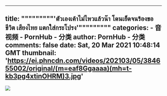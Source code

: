 
---
title: """""""""'ตัวเองเค้าไม่ไหวแล้วน๊า โดนเย็ดจนร้องขอชีวิต เสียงไทย แตกใส่กระโปรง'"""""""""
categories: 
    - 音视频
    - PornHub - 分类
author: PornHub - 分类
comments: false
date: Sat, 20 Mar 2021 10:48:14 GMT
thumbnail: 'https://ei.phncdn.com/videos/202103/05/384655002/original/(m=eaf8Ggaaaa)(mh=t-kb3pg4xtinOHRM)3.jpg'
---

<div>   
<img src="https://ei.phncdn.com/videos/202103/05/384655002/original/(m=eaf8Ggaaaa)(mh=t-kb3pg4xtinOHRM)3.jpg" referrerpolicy="no-referrer">  
</div>
            